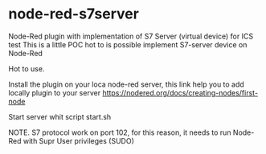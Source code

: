 # node-red-s7server
Node-Red plugin with implementation of S7 Server (virtual device) for ICS test
This is a little POC hot to is possible implement S7-server device on Node-Red

Hot to use.

Install the plugin on your loca node-red server, this link help you to add locally plugin
to your server https://nodered.org/docs/creating-nodes/first-node

Start server whit script start.sh

NOTE. S7 protocol work on port 102, for this reason, it needs to run Node-Red with Supr User privileges (SUDO)

 
